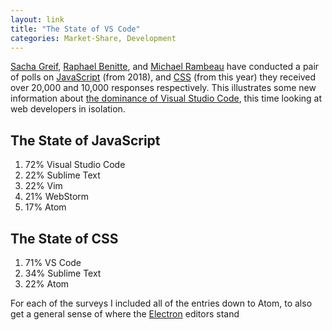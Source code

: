 ```yaml
---
layout: link
title: "The State of VS Code"
categories: Market-Share, Development
---
```


[Sacha Greif](https://twitter.com/sachagreif), [Raphael Benitte](https://twitter.com/benitteraphael), and [Michael Rambeau](https://twitter.com/michaelrambeau) have conducted a pair of polls on [JavaScript](https://2018.stateofjs.com/other-tools/) (from 2018), and [CSS](https://2019.stateofcss.com/other-tools/) (from this year) they received over 20,000 and 10,000 responses respectively. This illustrates some new information about [the dominance of Visual Studio Code](/2019/04/10/2019-stackoverflow-developer-survey-results/), this time looking at web developers in isolation.

## The State of JavaScript

1. 72% Visual Studio Code
2. 22% Sublime Text
3. 22% Vim
4. 21% WebStorm
5. 17% Atom

## The State of CSS

1. 71% VS Code
2. 34% Sublime Text
3. 22% Atom

For each of the surveys I included all of the entries down to Atom, to also get a general sense of where the [Electron](https://electronjs.org/) editors stand

